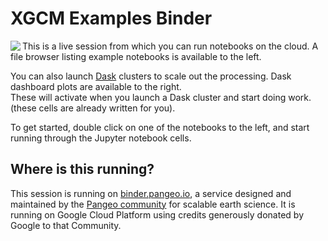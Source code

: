 XGCM Examples Binder
====================

<img src="https://raw.githubusercontent.com/xgcm/xgcm/master/doc/_static/logo.png" align="left">

This is a live session from which you can run notebooks on the cloud.
A file browser listing example notebooks is available to the left.

You can also launch [Dask](http://docs.dask.org) clusters to scale out the processing.
Dask dashboard plots are available to the right.  
These will activate when you launch a Dask cluster and start doing work.
(these cells are already written for you).

To get started, double click on one of the notebooks to the left,
and start running through the Jupyter notebook cells.


Where is this running?
----------------------

This session is running on [binder.pangeo.io](https://binder.pangeo.io),
a service designed and maintained by the [Pangeo community](https://pangeo.io) for scalable earth science.
It is running on Google Cloud Platform using credits generously donated by Google to that Community.

